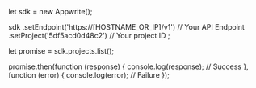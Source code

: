 let sdk = new Appwrite();

sdk
    .setEndpoint('https://[HOSTNAME_OR_IP]/v1') // Your API Endpoint
    .setProject('5df5acd0d48c2') // Your project ID
;

let promise = sdk.projects.list();

promise.then(function (response) {
    console.log(response); // Success
}, function (error) {
    console.log(error); // Failure
});